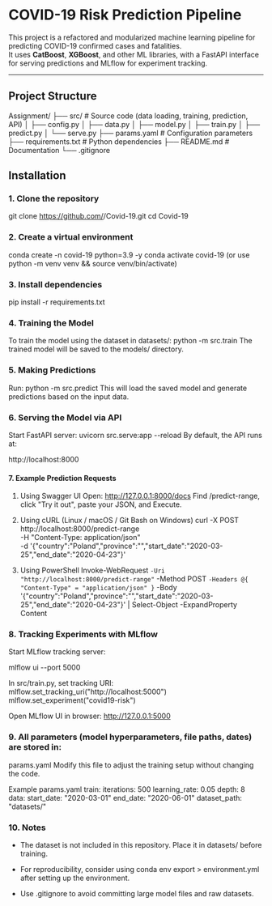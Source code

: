 # COVID-19 Risk Prediction Pipeline

This project is a refactored and modularized machine learning pipeline for predicting COVID-19 confirmed cases and fatalities.  
It uses **CatBoost**, **XGBoost**, and other ML libraries, with a FastAPI interface for serving predictions and MLflow for experiment tracking.

---

## Project Structure
Assignment/
├── src/ # Source code (data loading, training, prediction, API)
│ ├── config.py
│ ├── data.py
│ ├── model.py
│ ├── train.py
│ ├── predict.py
│ └── serve.py
├── params.yaml # Configuration parameters
├── requirements.txt # Python dependencies
├── README.md # Documentation
└── .gitignore

## Installation

### 1. Clone the repository
git clone https://github.com/<your-username>/Covid-19.git
cd Covid-19

### 2. Create a virtual environment
conda create -n covid-19 python=3.9 -y
conda activate covid-19
(or use python -m venv venv && source venv/bin/activate)

### 3. Install dependencies
pip install -r requirements.txt

### 4. Training the Model
To train the model using the dataset in datasets/:
python -m src.train
The trained model will be saved to the models/ directory.

### 5. Making Predictions
Run:
python -m src.predict
This will load the saved model and generate predictions based on the input data.

### 6. Serving the Model via API
Start FastAPI server:
uvicorn src.serve:app --reload
By default, the API runs at:

http://localhost:8000

#### 7. Example Prediction Requests
1) Using Swagger UI
Open:
http://127.0.0.1:8000/docs
Find /predict-range, click "Try it out", paste your JSON, and Execute.

2) Using cURL (Linux / macOS / Git Bash on Windows)
curl -X POST http://localhost:8000/predict-range \
  -H "Content-Type: application/json" \
  -d '{"country":"Poland","province":"","start_date":"2020-03-25","end_date":"2020-04-23"}'
   
4) Using PowerShell
Invoke-WebRequest `
  -Uri "http://localhost:8000/predict-range" `
  -Method POST `
  -Headers @{ "Content-Type" = "application/json" } `
  -Body '{"country":"Poland","province":"","start_date":"2020-03-25","end_date":"2020-04-23"}' |
  Select-Object -ExpandProperty Content

### 8. Tracking Experiments with MLflow
Start MLflow tracking server:

mlflow ui --port 5000

In src/train.py, set tracking URI:
mlflow.set_tracking_uri("http://localhost:5000")
mlflow.set_experiment("covid19-risk")

Open MLflow UI in browser:
http://127.0.0.1:5000


### 9. All parameters (model hyperparameters, file paths, dates) are stored in:
params.yaml
Modify this file to adjust the training setup without changing the code.

Example params.yaml
train:
  iterations: 500
  learning_rate: 0.05
  depth: 8
data:
  start_date: "2020-03-01"
  end_date: "2020-06-01"
  dataset_path: "datasets/"


### 10. Notes
- The dataset is not included in this repository. Place it in datasets/ before training.

- For reproducibility, consider using conda env export > environment.yml after setting up the environment.

- Use .gitignore to avoid committing large model files and raw datasets.
